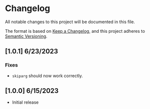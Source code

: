 # Changelog

All notable changes to this project will be documented in this file.

The format is based on [Keep a Changelog](https://keepachangelog.com/en/1.0.0/), and this project adheres to [Semantic Versioning](https://semver.org/spec/v2.0.0.html).

## [1.0.1] 6/23/2023
### Fixes
- `skiparg` should now work correctly.

## [1.0.0] 6/15/2023
- Initial release
